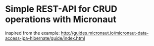 # Simple REST-API for CRUD operations with Micronaut 
inspired from the example:
http://guides.micronaut.io/micronaut-data-access-jpa-hibernate/guide/index.html

